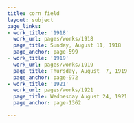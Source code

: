 ```yaml
---
title: corn field
layout: subject
page_links:
- work_title: '1918'
  work_url: pages/works/1918
  page_title: Sunday, August 11, 1918
  page_anchor: page-599
- work_title: '1919'
  work_url: pages/works/1919
  page_title: Thursday, August  7, 1919
  page_anchor: page-972
- work_title: '1921'
  work_url: pages/works/1921
  page_title: Wednesday August 24, 1921
  page_anchor: page-1362

---
```

